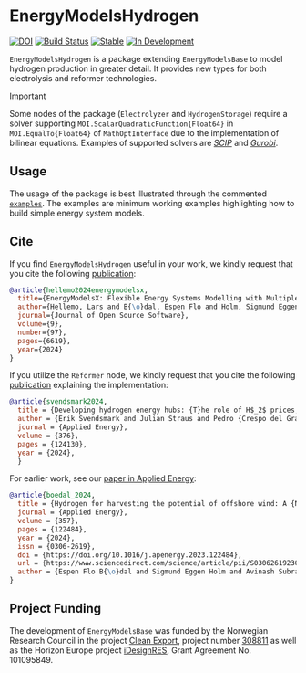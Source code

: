 # EnergyModelsHydrogen

[![DOI](https://joss.theoj.org/papers/10.21105/joss.06619/status.svg)](https://doi.org/10.21105/joss.06619)
[![Build Status](https://github.com/EnergyModelsX/EnergyModelsHydrogen.jl/workflows/CI/badge.svg)](https://github.com/EnergyModelsX/EnergyModelsHydrogen.jl/actions?query=workflow%3ACI)
[![Stable](https://img.shields.io/badge/docs-stable-blue.svg)](https://energymodelsx.github.io/EnergyModelsHydrogen.jl/stable/)
[![In Development](https://img.shields.io/badge/docs-dev-blue.svg)](https://energymodelsx.github.io/EnergyModelsHydrogen.jl/dev/)

`EnergyModelsHydrogen` is a package extending `EnergyModelsBase` to model hydrogen production in greater detail.
It provides new types for both electrolysis and reformer technologies.

> [!IMPORTANT]
> Some nodes of the package (`Electrolyzer` and `HydrogenStorage`) require a solver supporting `MOI.ScalarQuadraticFunction{Float64}` in `MOI.EqualTo{Float64}`  of `MathOptInterface` due to the implementation of bilinear equations.
> Examples of supported solvers are *[SCIP](https://github.com/scipopt/SCIP.jl)* and *[Gurobi](https://github.com/jump-dev/Gurobi.jl)*.

## Usage

The usage of the package is best illustrated through the commented [`examples`](examples).
The examples are minimum working examples highlighting how to build simple energy system models.

## Cite

If you find `EnergyModelsHydrogen` useful in your work, we kindly request that you cite the following [publication](https://doi.org/10.21105/joss.06619):

```bibtex
@article{hellemo2024energymodelsx,
  title={EnergyModelsX: Flexible Energy Systems Modelling with Multiple Dispatch},
  author={Hellemo, Lars and B{\o}dal, Espen Flo and Holm, Sigmund Eggen and Pinel, Dimitri and Straus, Julian},
  journal={Journal of Open Source Software},
  volume={9},
  number={97},
  pages={6619},
  year={2024}
}
```

If you utilize the `Reformer` node, we kindly request that you cite the following [publication](https://doi.org/10.1016/j.apenergy.2024.124130) explaining the implementation:

```bibtex
@article{svendsmark2024,
  title = {Developing hydrogen energy hubs: {T}he role of H$_2$ prices, wind power and infrastructure investments in Northern Norway},
  author = {Erik Svendsmark and Julian Straus and Pedro {Crespo del Granado}},
  journal = {Applied Energy},
  volume = {376},
  pages = {124130},
  year = {2024},
  }
```

For earlier work, see our [paper in Applied Energy](https://www.sciencedirect.com/science/article/pii/S0306261923018482):

```bibtex
@article{boedal_2024,
  title = {Hydrogen for harvesting the potential of offshore wind: A {N}orth {S}ea case study},
  journal = {Applied Energy},
  volume = {357},
  pages = {122484},
  year = {2024},
  issn = {0306-2619},
  doi = {https://doi.org/10.1016/j.apenergy.2023.122484},
  url = {https://www.sciencedirect.com/science/article/pii/S0306261923018482},
  author = {Espen Flo B{\o}dal and Sigmund Eggen Holm and Avinash Subramanian and Goran Durakovic and Dimitri Pinel and Lars Hellemo and Miguel Mu{\~n}oz Ortiz and Brage Rugstad Knudsen and Julian Straus}
}
```

## Project Funding

The development of `EnergyModelsBase` was funded by the Norwegian Research Council in the project [Clean Export](https://www.sintef.no/en/projects/2020/cleanexport/), project number [308811](https://prosjektbanken.forskningsradet.no/project/FORISS/308811) as well as the Horizon Europe project [iDesignRES](https://idesignres.eu/), Grant Agreement No. 101095849.
